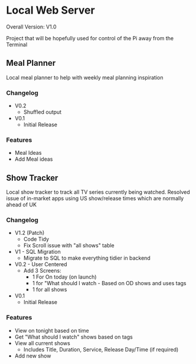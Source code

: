# Local Web Server

Overall Version: V1.0

Project that will be hopefully used for control of the Pi away from the Terminal

## Meal Planner
Local meal planner to help with weekly meal planning inspiration

### Changelog
 - V0.2
	- Shuffled output
 - V0.1
	- Initial Release

### Features
 - Meal Ideas
 - Add Meal ideas

## Show Tracker
Local show tracker to track all TV series currently being watched. Resolved issue of in-market apps using US show/release times which are normally ahead of UK

### Changelog
 - V1.2 (Patch)
	- Code Tidy
	- Fix Scroll issue with "all shows" table
 - V1 - SQL Migration
 	- Migrate to SQL to make everything tidier in backend
 - V0.2 - User Centered
 	- Add 3 Screens:
 		- 1 For On today (on launch)
 		- 1 for "What should I watch - Based on OD shows and uses tags
 		- 1 for all shows
 - V0.1
	- Initial Release

### Features
 - View on tonight based on time
 - Get "What should I watch" shows based on tags
 - View all current shows
	- Includes Title, Duration, Service, Release Day/Time (if required)
 - Add new show
 




